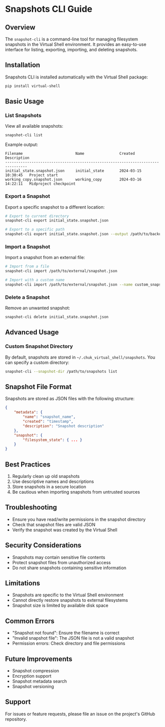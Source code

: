 # Snapshots CLI Guide

## Overview

The `snapshot-cli` is a command-line tool for managing filesystem snapshots in the Virtual Shell environment. It provides an easy-to-use interface for listing, exporting, importing, and deleting snapshots.

## Installation

Snapshots CLI is installed automatically with the Virtual Shell package:

```bash
pip install virtual-shell
```

## Basic Usage

### List Snapshots

View all available snapshots:

```bash
snapshot-cli list
```

Example output:
```
Filename                        Name                Created               Description
--------------------------------------------------------------------------------
initial_state.snapshot.json     initial_state       2024-03-15 10:30:45   Project start
working_copy.snapshot.json      working_copy        2024-03-16 14:22:11   Midproject checkpoint
```

### Export a Snapshot

Export a specific snapshot to a different location:

```bash
# Export to current directory
snapshot-cli export initial_state.snapshot.json

# Export to a specific path
snapshot-cli export initial_state.snapshot.json --output /path/to/backup/
```

### Import a Snapshot

Import a snapshot from an external file:

```bash
# Import from a file
snapshot-cli import /path/to/external/snapshot.json

# Import with a custom name
snapshot-cli import /path/to/external/snapshot.json --name custom_snapshot
```

### Delete a Snapshot

Remove an unwanted snapshot:

```bash
snapshot-cli delete initial_state.snapshot.json
```

## Advanced Usage

### Custom Snapshot Directory

By default, snapshots are stored in `~/.chuk_virtual_shell/snapshots`. You can specify a custom directory:

```bash
snapshot-cli --snapshot-dir /path/to/snapshots list
```

## Snapshot File Format

Snapshots are stored as JSON files with the following structure:

```json
{
    "metadata": {
        "name": "snapshot_name",
        "created": "timestamp",
        "description": "Snapshot description"
    },
    "snapshot": {
        "filesystem_state": { ... }
    }
}
```

## Best Practices

1. Regularly clean up old snapshots
2. Use descriptive names and descriptions
3. Store snapshots in a secure location
4. Be cautious when importing snapshots from untrusted sources

## Troubleshooting

- Ensure you have read/write permissions in the snapshot directory
- Check that snapshot files are valid JSON
- Verify the snapshot was created by the Virtual Shell

## Security Considerations

- Snapshots may contain sensitive file contents
- Protect snapshot files from unauthorized access
- Do not share snapshots containing sensitive information

## Limitations

- Snapshots are specific to the Virtual Shell environment
- Cannot directly restore snapshots to external filesystems
- Snapshot size is limited by available disk space

## Common Errors

- "Snapshot not found": Ensure the filename is correct
- "Invalid snapshot file": The JSON file is not a valid snapshot
- Permission errors: Check directory and file permissions

## Future Improvements

- Snapshot compression
- Encryption support
- Snapshot metadata search
- Snapshot versioning

## Support

For issues or feature requests, please file an issue on the project's GitHub repository.
